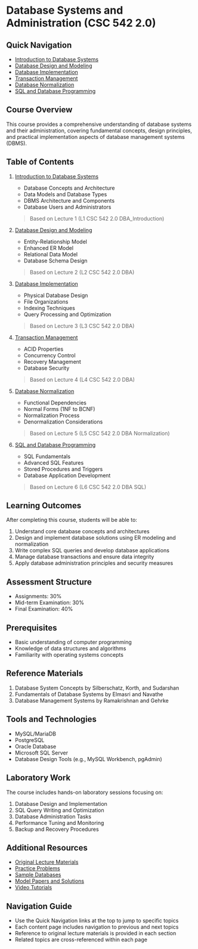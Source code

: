 # Database Systems and Administration (CSC 542 2.0)

## Quick Navigation
- [Introduction to Database Systems](introduction.md)
- [Database Design and Modeling](database-design.md)
- [Database Implementation](database-implementation.md)
- [Transaction Management](transaction-management.md)
- [Database Normalization](normalization.md)
- [SQL and Database Programming](sql-programming.md)

## Course Overview
This course provides a comprehensive understanding of database systems and their administration, covering fundamental concepts, design principles, and practical implementation aspects of database management systems (DBMS).

## Table of Contents

1. [Introduction to Database Systems](introduction.md)
   - Database Concepts and Architecture
   - Data Models and Database Types
   - DBMS Architecture and Components
   - Database Users and Administrators
   > Based on Lecture 1 (L1 CSC 542 2.0 DBA_Introduction)

2. [Database Design and Modeling](database-design.md)
   - Entity-Relationship Model
   - Enhanced ER Model
   - Relational Data Model
   - Database Schema Design
   > Based on Lecture 2 (L2 CSC 542 2.0 DBA)

3. [Database Implementation](database-implementation.md)
   - Physical Database Design
   - File Organizations
   - Indexing Techniques
   - Query Processing and Optimization
   > Based on Lecture 3 (L3 CSC 542 2.0 DBA)

4. [Transaction Management](transaction-management.md)
   - ACID Properties
   - Concurrency Control
   - Recovery Management
   - Database Security
   > Based on Lecture 4 (L4 CSC 542 2.0 DBA)

5. [Database Normalization](normalization.md)
   - Functional Dependencies
   - Normal Forms (1NF to BCNF)
   - Normalization Process
   - Denormalization Considerations
   > Based on Lecture 5 (L5 CSC 542 2.0 DBA Normalization)

6. [SQL and Database Programming](sql-programming.md)
   - SQL Fundamentals
   - Advanced SQL Features
   - Stored Procedures and Triggers
   - Database Application Development
   > Based on Lecture 6 (L6 CSC 542 2.0 DBA SQL)

## Learning Outcomes
After completing this course, students will be able to:
1. Understand core database concepts and architectures
2. Design and implement database solutions using ER modeling and normalization
3. Write complex SQL queries and develop database applications
4. Manage database transactions and ensure data integrity
5. Apply database administration principles and security measures

## Assessment Structure
- Assignments: 30%
- Mid-term Examination: 30%
- Final Examination: 40%

## Prerequisites
- Basic understanding of computer programming
- Knowledge of data structures and algorithms
- Familiarity with operating systems concepts

## Reference Materials
1. Database System Concepts by Silberschatz, Korth, and Sudarshan
2. Fundamentals of Database Systems by Elmasri and Navathe
3. Database Management Systems by Ramakrishnan and Gehrke

## Tools and Technologies
- MySQL/MariaDB
- PostgreSQL
- Oracle Database
- Microsoft SQL Server
- Database Design Tools (e.g., MySQL Workbench, pgAdmin)

## Laboratory Work
The course includes hands-on laboratory sessions focusing on:
1. Database Design and Implementation
2. SQL Query Writing and Optimization
3. Database Administration Tasks
4. Performance Tuning and Monitoring
5. Backup and Recovery Procedures

## Additional Resources
- [Original Lecture Materials](original-docs/)
- [Practice Problems](practice-problems/)
- [Sample Databases](sample-databases/)
- [Model Papers and Solutions](model-papers/)
- [Video Tutorials](video-tutorials/)

## Navigation Guide
- Use the Quick Navigation links at the top to jump to specific topics
- Each content page includes navigation to previous and next topics
- Reference to original lecture materials is provided in each section
- Related topics are cross-referenced within each page 